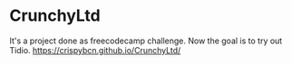 # CrunchyLtd

It's a project done as freecodecamp challenge. Now the goal is to try out Tidio.
https://crispybcn.github.io/CrunchyLtd/
